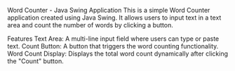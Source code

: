 Word Counter - Java Swing Application
This is a simple Word Counter application created using Java Swing. It allows users to input text in a text area and count the number of words by clicking a button.

Features
Text Area: A multi-line input field where users can type or paste text.
Count Button: A button that triggers the word counting functionality.
Word Count Display: Displays the total word count dynamically after clicking the "Count" button.
